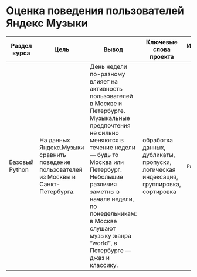 # Оценка поведения пользователей Яндекс Музыки

Раздел курса| Цель | Вывод |Ключевые слова проекта | Используемые библиотеки
------------- |------------------|---------------- | ---------------- | -----------------------
Базовый Python |На данных Яндекс.Музыки сравнить поведение пользователей из Москвы и Санкт-Петербурга. | День недели по-разному влияет на активность пользователей в Москве и Петербурге. Музыкальные предпочтения не сильно меняются в течение недели — будь то Москва или Петербург. Небольшие различия заметны в начале недели, по понедельникам: в Москве слушают музыку жанра “world”, в Петербурге — джаз и классику.| обработка данных, дубликаты, пропуски, логическая индексация, группировка, сортировка  | `Pandas`, `Python`
